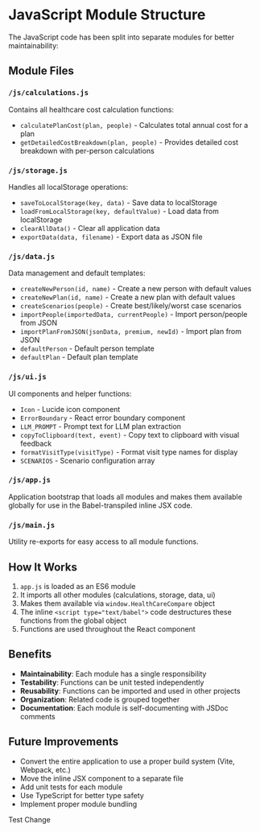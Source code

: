 # JavaScript Module Structure

The JavaScript code has been split into separate modules for better maintainability:

## Module Files

### `/js/calculations.js`
Contains all healthcare cost calculation functions:
- `calculatePlanCost(plan, people)` - Calculates total annual cost for a plan
- `getDetailedCostBreakdown(plan, people)` - Provides detailed cost breakdown with per-person calculations

### `/js/storage.js`
Handles all localStorage operations:
- `saveToLocalStorage(key, data)` - Save data to localStorage
- `loadFromLocalStorage(key, defaultValue)` - Load data from localStorage
- `clearAllData()` - Clear all application data
- `exportData(data, filename)` - Export data as JSON file

### `/js/data.js`
Data management and default templates:
- `createNewPerson(id, name)` - Create a new person with default values
- `createNewPlan(id, name)` - Create a new plan with default values
- `createScenarios(people)` - Create best/likely/worst case scenarios
- `importPeople(importedData, currentPeople)` - Import person/people from JSON
- `importPlanFromJSON(jsonData, premium, newId)` - Import plan from JSON
- `defaultPerson` - Default person template
- `defaultPlan` - Default plan template

### `/js/ui.js`
UI components and helper functions:
- `Icon` - Lucide icon component
- `ErrorBoundary` - React error boundary component
- `LLM_PROMPT` - Prompt text for LLM plan extraction
- `copyToClipboard(text, event)` - Copy text to clipboard with visual feedback
- `formatVisitType(visitType)` - Format visit type names for display
- `SCENARIOS` - Scenario configuration array

### `/js/app.js`
Application bootstrap that loads all modules and makes them available globally for use in the Babel-transpiled inline JSX code.

### `/js/main.js`
Utility re-exports for easy access to all module functions.

## How It Works

1. `app.js` is loaded as an ES6 module
2. It imports all other modules (calculations, storage, data, ui)
3. Makes them available via `window.HealthCareCompare` object
4. The inline `<script type="text/babel">` code destructures these functions from the global object
5. Functions are used throughout the React component

## Benefits

- **Maintainability**: Each module has a single responsibility
- **Testability**: Functions can be unit tested independently
- **Reusability**: Functions can be imported and used in other projects
- **Organization**: Related code is grouped together
- **Documentation**: Each module is self-documenting with JSDoc comments

## Future Improvements

- Convert the entire application to use a proper build system (Vite, Webpack, etc.)
- Move the inline JSX component to a separate file
- Add unit tests for each module
- Use TypeScript for better type safety
- Implement proper module bundling

Test Change